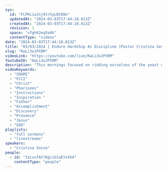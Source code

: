 ```yaml
---
sys:
  id: "FLPKcioJnj9trhyLBt88o"
  updatedAt: "2024-03-03T17:44:18.813Z"
  createdAt: "2024-03-03T17:44:18.813Z"
  revision: 1
  space: "vfgh62eq5a4k"
  contentType: "videos"
date: "2024-03-03T17:44:18.813Z"
title: "03/03/2024 | Endure Hardship As Discipline (Pastor Cristina Sosso)"
slug: "KwLi3oJPX9M"
videoLink: "https://youtube.com/live/KwLi3oJPX9M"
YoutubeID: "KwLi3oJPX9M"
description: "This mornings focused on ridding ourselves of the yeast of the Pharisees. Waking up every morning with the new mindset to walk with Christ and follow His every instructions. Put your eyes on Christ and focus on what He has going on for us and not all those around us that are focusing on the fall of man. Our Father is so great that whenever we reach an accomplishment, discovery, or blessing, God has a greater purpose in mind not only for you but others. Your true inspiration lies in the presence of the Father. His discipline is always out of love, if you're not being corrected, you probably should be worried. We should all be excited, because our Father is on the move because we are on the move with Him. This sermon was released at Freedom Fellowship Church International on March 3, 2024 by Pastor Cristina Sosso\n"
videoKeywords:
  - "SOGMI"
  - "FCCI"
  - "Christ"
  - "Pharisees"
  - "Instructions"
  - "Inspiration "
  - "Father"
  - "Accomplishment"
  - "Discovery"
  - "Presence"
  - "Jesus"
  - "GOD"
playlists:
  - "full sermons"
  - "livestreams"
speakers:
  - "Cristina Sosso"
people:
  - id: "3zLvufAtlKgiiGIaEYs4S4"
    contentType: "people"
---
```

